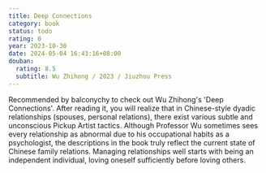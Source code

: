 ```yaml
---
title: Deep Connections
category: book
status: todo
rating: 0
year: 2023-10-30
date: 2024-05-04 16:43:16+08:00
douban:
  rating: 8.5
  subtitle: Wu Zhihong / 2023 / Jiuzhou Press
---
```


Recommended by balconychy to check out Wu Zhihong's 'Deep Connections'. After reading it, you will realize that in Chinese-style dyadic relationships (spouses, personal relations), there exist various subtle and unconscious Pickup Artist tactics. Although Professor Wu sometimes sees every relationship as abnormal due to his occupational habits as a psychologist, the descriptions in the book truly reflect the current state of Chinese family relations. Managing relationships well starts with being an independent individual, loving oneself sufficiently before loving others.
